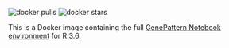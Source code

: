![docker pulls](https://img.shields.io/docker/pulls/genepattern/notebook-r36.svg)
![docker stars](https://img.shields.io/docker/stars/genepattern/notebook-r36.svg)

This is a Docker image containing the full [GenePattern Notebook environment](https://genepattern-notebook.org) for R 3.6.
